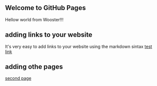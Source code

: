 ## Welcome to GitHub Pages

Hellow world from Wooster!!!

## adding links to your website

It's very easy to add links to your website using the markdown sintax [test link](https://www.google.com)

## adding othe pages

[second page](second.md)
